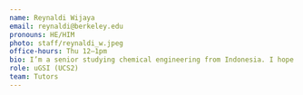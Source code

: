 ```yaml
---
name: Reynaldi Wijaya
email: reynaldi@berkeley.edu
pronouns: HE/HIM
photo: staff/reynaldi_w.jpeg
office-hours: Thu 12–1pm
bio: I’m a senior studying chemical engineering from Indonesia. I hope you will enjoy Data 8 as much as I enjoy talking about it!
role: uGSI (UCS2)
team: Tutors
---
```


